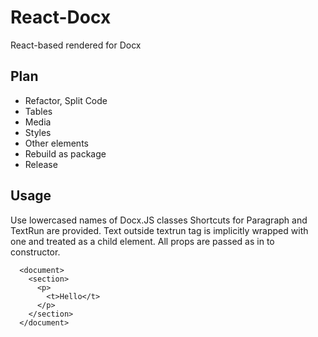 # React-Docx

React-based rendered for Docx

## Plan

- Refactor, Split Code
- Tables
- Media
- Styles
- Other elements
- Rebuild as package
- Release

## Usage

Use lowercased names of Docx.JS classes
Shortcuts for Paragraph and TextRun are provided.
Text outside textrun tag is implicitly wrapped with one and treated as a child element. All props are passed as in to constructor.

```
  <document>
    <section>
      <p>
        <t>Hello</t>
      </p>
    </section>
  </document>
```
